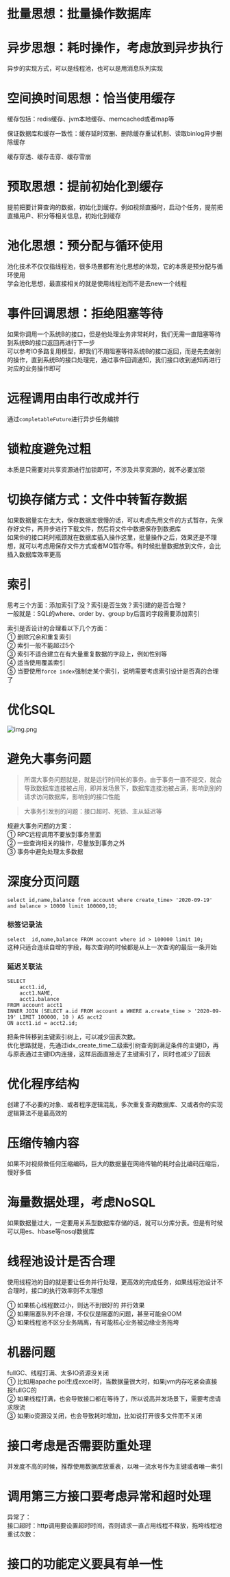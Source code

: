 # 批量思想：批量操作数据库

# 异步思想：耗时操作，考虑放到异步执行
异步的实现方式，可以是线程池，也可以是用消息队列实现

# 空间换时间思想：恰当使用缓存
缓存包括：redis缓存、jvm本地缓存、memcached或者map等  

保证数据库和缓存一致性：缓存延时双删、删除缓存重试机制、读取binlog异步删除缓存  

缓存穿透、缓存击穿、缓存雪崩

# 预取思想：提前初始化到缓存
提前把要计算查询的数据，初始化到缓存。例如视频直播时，启动个任务，提前把直播用户、积分等相关信息，初始化到缓存

# 池化思想：预分配与循环使用
池化技术不仅仅指线程池，很多场景都有池化思想的体现，它的本质是预分配与循环使用  
学会池化思想，最直接相关的就是使用线程池而不是去new一个线程

# 事件回调思想：拒绝阻塞等待
如果你调用一个系统B的接口，但是他处理业务非常耗时，我们无需一直阻塞等待到系统B的接口返回再进行下一步  
可以参考IO多路复用模型，即我们不用阻塞等待系统B的接口返回，而是先去做别的操作，直到系统B的接口处理完，通过事件回调通知，我们接口收到通知再进行对应的业务操作即可

# 远程调用由串行改成并行
通过```completableFuture```进行异步任务编排

# 锁粒度避免过粗
本质是只需要对共享资源进行加锁即可，不涉及共享资源的，就不必要加锁

# 切换存储方式：文件中转暂存数据
如果数据量实在太大，保存数据库很慢的话，可以考虑先用文件的方式暂存，先保存好文件，再异步进行下载文件，然后将文件中数据保存到数据库  
如果你的接口耗时瓶颈就在数据库插入操作这里，批量操作之后，效果还是不理想，就可以考虑用保存文件方式或者MQ暂存等。有时候批量数据放到文件，会比插入数据库效率更高

# 索引
思考三个方面：添加索引了没？索引是否生效？索引建的是否合理？  
一般就是：SQL的where、order by、group by后面的字段需要添加索引  

索引是否设计的合理看以下几个方面：  
① 删除冗余和重复索引  
② 索引一般不能超过5个  
③ 索引不适合建立在有大量重复数据的字段上，例如性别等  
④ 适当使用覆盖索引  
⑤ 当要使用```force index```强制走某个索引，说明需要考虑索引设计是否真的合理了

# 优化SQL
![img.png](images/SQL优化.png)

# 避免大事务问题
> 所谓大事务问题就是，就是运行时间长的事务。由于事务一直不提交，就会导致数据库连接被占用，即并发场景下，数据库连接池被占满，影响到别的请求访问数据库，影响别的接口性能

> 大事务引发别的问题：接口超时、死锁、主从延迟等

规避大事务问题的方案：  
① RPC远程调用不要放到事务里面  
② 一些查询相关的操作，尽量放到事务之外  
③ 事务中避免处理太多数据

# 深度分页问题
```select id,name,balance from account where create_time> '2020-09-19' and balance > 10000 limit 100000,10;```
### 标签记录法
```select  id,name,balance FROM account where id > 100000 limit 10;```  
这种只适合连续自增的字段，每次查询的时候都是从上一次查询的最后一条开始

### 延迟关联法
```
SELECT
	acct1.id,
	acct1.NAME,
	acct1.balance 
FROM account acct1
INNER JOIN (SELECT a.id FROM account a WHERE a.create_time > '2020-09-19' LIMIT 100000, 10 ) AS acct2 
ON acct1.id = acct2.id;
```
把条件转移到主键索引树上，可以减少回表次数。  
优化思路就是，先通过idx_create_time二级索引树查询到满足条件的主键ID，再与原表通过主键ID内连接，这样后面直接走了主键索引了，同时也减少了回表

# 优化程序结构
创建了不必要的对象、或者程序逻辑混乱，多次重复查询数据库、又或者你的实现逻辑算法不是最高效的

# 压缩传输内容
如果不对视频做任何压缩编码，巨大的数据量在网络传输的耗时会比编码压缩后，慢好多倍

# 海量数据处理，考虑NoSQL
如果数据量过大，一定要用关系型数据库存储的话，就可以分库分表。但是有时候可以用es、hbase等nosql数据库

# 线程池设计是否合理
使用线程池的目的就是要让任务并行处理，更高效的完成任务，如果线程池设计不合理时，接口的执行效率则不太理想  

① 如果核心线程数过小，则达不到很好的 并行效果  
② 如果阻塞队列不合理，不仅仅是阻塞的问题，甚至可能会OOM  
③ 如果线程池不区分业务隔离，有可能核心业务被边缘业务拖垮  

# 机器问题
fullGC、线程打满、太多IO资源没关闭  
① 比如用apache poi生成excel时，当数据量很大时，如果jvm内存吃紧会直接报fullGC的  
② 如果线程打满，也会导致接口都在等待了，所以说高并发场景下，需要考虑请求限流  
③ 如果io资源没关闭，也会导致耗时增加，比如说打开很多文件而不关闭

# 接口考虑是否需要防重处理
并发度不高的时候，推荐使用数据库放重表，以唯一流水号作为主键或者唯一索引

# 调用第三方接口要考虑异常和超时处理
异常了：  
接口超时：http调用要设置超时时间，否则请求一直占用线程不释放，拖垮线程池  
重试次数：

# 接口的功能定义要具有单一性

